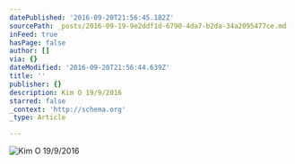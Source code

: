 ```yaml
---
datePublished: '2016-09-20T21:56:45.182Z'
sourcePath: _posts/2016-09-19-9e2ddf1d-6790-4da7-b2da-34a2095477ce.md
inFeed: true
hasPage: false
author: []
via: {}
dateModified: '2016-09-20T21:56:44.639Z'
title: ''
publisher: {}
description: Kim O 19/9/2016
starred: false
_context: 'http://schema.org'
_type: Article

---
```

![Kim O 19/9/2016](https://the-grid-user-content.s3-us-west-2.amazonaws.com/a79eafc3-0a82-4552-8bec-913f04f60865.jpg)